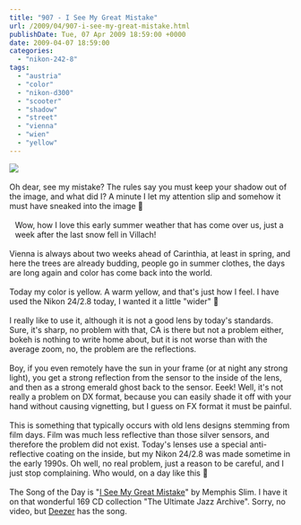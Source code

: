 ```yaml
---
title: "907 - I See My Great Mistake"
url: /2009/04/907-i-see-my-great-mistake.html
publishDate: Tue, 07 Apr 2009 18:59:00 +0000
date: 2009-04-07 18:59:00
categories: 
  - "nikon-242-8"
tags: 
  - "austria"
  - "color"
  - "nikon-d300"
  - "scooter"
  - "shadow"
  - "street"
  - "vienna"
  - "wien"
  - "yellow"
---
```

<a href="https://d25zfm9zpd7gm5.cloudfront.net/1200x1200/2009/20090407_063100_ps.jpg" target="_blank"><img src="https://d25zfm9zpd7gm5.cloudfront.net/0600x0600/2009/20090407_063100_ps.jpg"/></a><br/><br/>Oh dear, see my mistake? The rules say you must keep your shadow out of the image, and what did I? A minute I let my attention slip and somehow it must have sneaked into the image 🙂<br/><br/><a href="https://d25zfm9zpd7gm5.cloudfront.net/1200x1200/2009/20090407_062702_ps.jpg" target="_blank"><img alt="" border="0" src="https://d25zfm9zpd7gm5.cloudfront.net/0150x0150/2009/20090407_062702_ps.jpg" style="margin: 10pt 10px 10px 0pt; float: left;"/></a> Wow, how I love this early summer weather that has come over us, just a week after the last snow fell in Villach! <br/><br/>Vienna is always about two weeks ahead of Carinthia, at least in spring, and here the trees are already budding, people go in summer clothes, the days are long again and color has come back into the world.<br/><br/><a href="https://d25zfm9zpd7gm5.cloudfront.net/1200x1200/2009/20090407_063741_ps.jpg" target="_blank"><img alt="" border="0" src="https://d25zfm9zpd7gm5.cloudfront.net/0150x0150/2009/20090407_063741_ps.jpg" style="margin: 10pt 10px 10px 0pt; float: right;"/></a> Today my color is yellow. A warm yellow, and that's just how I feel. I have used the Nikon 24/2.8 today, I wanted it a little "wider" 🙂<br/><br/>I really like to use it, although it is not a good lens by today's standards. Sure, it's sharp, no problem with that, CA is there but not a problem either, bokeh is nothing to write home about, but it is not worse than with the average zoom, no, the problem are the reflections.<br/><br/> Boy, if you even remotely have the sun in your frame (or at night any strong light), you get a strong reflection from the sensor to the inside of the lens, and then as a strong emerald ghost back to the sensor. Eeek! Well, it's not really a problem on DX format, because you can easily shade it off with your hand without causing vignetting, but I guess on FX format it must be painful.<br/><br/>This is something that typically occurs with old lens designs stemming from film days. Film was much less reflective than those silver sensors, and therefore the problem did not exist. Today's lenses use a special anti-reflective coating on the inside, but my Nikon 24/2.8 was made sometime in the early 1990s. Oh well, no real problem, just a reason to be careful, and I just stop complaining. Who would, on a day like this 🙂<br/><br/>The Song of the Day is "<a href="http://www.lyricsmode.com/lyrics/m/memphis_slim/i_see_my_great_mistake.html" target="_blank">I See My Great Mistake</a>" by Memphis Slim. I have it on that wonderful 169 CD collection "The Ultimate Jazz Archive". Sorry, no video, but <a href="http://www.deezer.com/#music/album/43812" target="_blank">Deezer</a> has the song.

